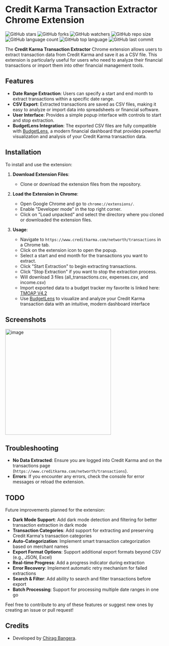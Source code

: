 # Credit Karma Transaction Extractor Chrome Extension

![GitHub stars](https://img.shields.io/github/stars/cbangera2/CreditKarmaExtractor?style=social)
![GitHub forks](https://img.shields.io/github/forks/cbangera2/CreditKarmaExtractor?style=social)
![GitHub watchers](https://img.shields.io/github/watchers/cbangera2/CreditKarmaExtractor?style=social)
![GitHub repo size](https://img.shields.io/github/repo-size/cbangera2/CreditKarmaExtractor)
![GitHub language count](https://img.shields.io/github/languages/count/cbangera2/CreditKarmaExtractor)
![GitHub top language](https://img.shields.io/github/languages/top/cbangera2/CreditKarmaExtractor)
![GitHub last commit](https://img.shields.io/github/last-commit/cbangera2/CreditKarmaExtractor?color=red)

The **Credit Karma Transaction Extractor** Chrome extension allows users to extract transaction data from Credit Karma and save it as a CSV file. This extension is particularly useful for users who need to analyze their financial transactions or import them into other financial management tools.

## Features

- **Date Range Extraction**: Users can specify a start and end month to extract transactions within a specific date range.
- **CSV Export**: Extracted transactions are saved as CSV files, making it easy to analyze or import data into spreadsheets or financial software.
- **User Interface**: Provides a simple popup interface with controls to start and stop extraction.
- **BudgetLens Integration**: The exported CSV files are fully compatible with [BudgetLens](https://github.com/cbangera2/BudgetLens), a modern financial dashboard that provides powerful visualization and analysis of your Credit Karma transaction data.

## Installation

To install and use the extension:

1. **Download Extension Files**:
   - Clone or download the extension files from the repository.

2. **Load the Extension in Chrome**:
   - Open Google Chrome and go to `chrome://extensions/`.
   - Enable "Developer mode" in the top right corner.
   - Click on "Load unpacked" and select the directory where you cloned or downloaded the extension files.

3. **Usage**:
   - Navigate to `https://www.creditkarma.com/networth/transactions` in a Chrome tab.
   - Click on the extension icon to open the popup.
   - Select a start and end month for the transactions you want to extract.
   - Click "Start Extraction" to begin extracting transactions.
   - Click "Stop Extraction" if you want to stop the extraction process.
   - Will download 3 files (all_transactions.csv, expenses.csv, and income.csv)
   - Import exported data to a budget tracker my favorite is linked here: [TMOAP V4.2](https://themeasureofaplan.com/budget-tracking-tool/)
   - Use [BudgetLens](https://github.com/cbangera2/BudgetLens) to visualize and analyze your Credit Karma transaction data with an intuitive, modern dashboard interface

## Screenshots

<img width="335" alt="image" src="https://github.com/user-attachments/assets/c03e0761-0c7a-46a7-ad83-b9afd5c6e051">


## Troubleshooting

- **No Data Extracted**: Ensure you are logged into Credit Karma and on the transactions page (`https://www.creditkarma.com/networth/transactions`).
- **Errors**: If you encounter any errors, check the console for error messages or reload the extension.

## TODO

Future improvements planned for the extension:

- **Dark Mode Support**: Add dark mode detection and filtering for better transaction extraction in dark mode
- **Transaction Categories**: Add support for extracting and preserving Credit Karma's transaction categories
- **Auto-Categorization**: Implement smart transaction categorization based on merchant names
- **Export Format Options**: Support additional export formats beyond CSV (e.g., JSON, Excel)
- **Real-time Progress**: Add a progress indicator during extraction
- **Error Recovery**: Implement automatic retry mechanism for failed extractions
- **Search & Filter**: Add ability to search and filter transactions before export
- **Batch Processing**: Support for processing multiple date ranges in one go

Feel free to contribute to any of these features or suggest new ones by creating an issue or pull request!

## Credits

- Developed by [Chirag Bangera](https://github.com/cbangera2).
